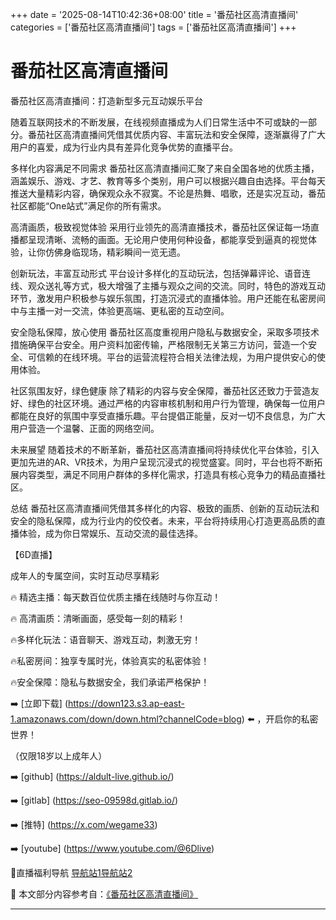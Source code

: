 +++
date = '2025-08-14T10:42:36+08:00'
title = '番茄社区高清直播间'
categories = ['番茄社区高清直播间']
tags = ['番茄社区高清直播间']
+++

# 番茄社区高清直播间

番茄社区高清直播间：打造新型多元互动娱乐平台

随着互联网技术的不断发展，在线视频直播成为人们日常生活中不可或缺的一部分。番茄社区高清直播间凭借其优质内容、丰富玩法和安全保障，逐渐赢得了广大用户的喜爱，成为行业内具有差异化竞争优势的直播平台。

多样化内容满足不同需求
番茄社区高清直播间汇聚了来自全国各地的优质主播，涵盖娱乐、游戏、才艺、教育等多个类别，用户可以根据兴趣自由选择。平台每天推送大量精彩内容，确保观众永不寂寞。不论是热舞、唱歌，还是实况互动，番茄社区都能“One站式”满足你的所有需求。

高清画质，极致视觉体验
采用行业领先的高清直播技术，番茄社区保证每一场直播都呈现清晰、流畅的画面。无论用户使用何种设备，都能享受到逼真的视觉体验，让你仿佛身临现场，精彩瞬间一览无遗。

创新玩法，丰富互动形式
平台设计多样化的互动玩法，包括弹幕评论、语音连线、观众送礼等方式，极大增强了主播与观众之间的交流。同时，特色的游戏互动环节，激发用户积极参与娱乐氛围，打造沉浸式的直播体验。用户还能在私密房间中与主播一对一交流，体验更高端、更私密的互动空间。

安全隐私保障，放心使用
番茄社区高度重视用户隐私与数据安全，采取多项技术措施确保平台安全。用户资料加密传输，严格限制无关第三方访问，营造一个安全、可信赖的在线环境。平台的运营流程符合相关法律法规，为用户提供安心的使用体验。

社区氛围友好，绿色健康
除了精彩的内容与安全保障，番茄社区还致力于营造友好、绿色的社区环境。通过严格的内容审核机制和用户行为管理，确保每一位用户都能在良好的氛围中享受直播乐趣。平台提倡正能量，反对一切不良信息，为广大用户营造一个温馨、正面的网络空间。

未来展望
随着技术的不断革新，番茄社区高清直播间将持续优化平台体验，引入更加先进的AR、VR技术，为用户呈现沉浸式的视觉盛宴。同时，平台也将不断拓展内容类型，满足不同用户群体的多样化需求，打造具有核心竞争力的精品直播社区。

总结
番茄社区高清直播间凭借其多样化的内容、极致的画质、创新的互动玩法和安全的隐私保障，成为行业内的佼佼者。未来，平台将持续用心打造更高品质的直播体验，成为你日常娱乐、互动交流的最佳选择。

【6D直播】

成年人的专属空间，实时互动尽享精彩

🔥 精选主播：每天数百位优质主播在线随时与你互动！

🔥 高清画质：清晰画面，感受每一刻的精彩！

🔥多样化玩法：语音聊天、游戏互动，刺激无穷！

🔥私密房间：独享专属时光，体验真实的私密体验！

🔥安全保障：隐私与数据安全，我们承诺严格保护！

➡️ [立即下载] (https://down123.s3.ap-east-1.amazonaws.com/down/down.html?channelCode=blog) ⬅️ ，开启你的私密世界！

（仅限18岁以上成年人）

➡️ [github] (https://aldult-live.github.io/)

➡️ [gitlab] (https://seo-09598d.gitlab.io/)

➡️ [推特] (https://x.com/wegame33)

➡️ [youtube] (https://www.youtube.com/@6Dlive)

🔞直播福利导航   [导航站1](https://webstack-86085a.gitlab.io/)[导航站2](https://onlygit123-2.github.io/)


📘 本文部分内容参考自：[《番茄社区高清直播间》](https://webstack-hugo-10.pages.dev/)

---
